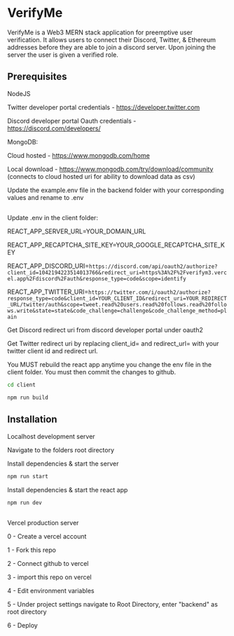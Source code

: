 # VerifyMe

VerifyMe is a Web3 MERN stack application for preemptive user verification. It allows users to connect their Discord, Twitter, & Ethereum addresses before they are able to join a discord server. Upon joining the server the user is given a verified role. 

## Prerequisites

NodeJS

Twitter developer portal credentials - https://developer.twitter.com

Discord developer portal Oauth credentials - https://discord.com/developers/

MongoDB:

Cloud hosted - https://www.mongodb.com/home

Local download - https://www.mongodb.com/try/download/community (connects to cloud hosted uri for ability to download data as csv)

Update the example.env file in the backend folder with your corresponding values and rename to .env 

##

Update .env in the client folder:

REACT_APP_SERVER_URL=YOUR_DOMAIN_URL

REACT_APP_RECAPTCHA_SITE_KEY=YOUR_GOOGLE_RECAPTCHA_SITE_KEY

REACT_APP_DISCORD_URI=```https://discord.com/api/oauth2/authorize?client_id=1042194223514013766&redirect_uri=https%3A%2F%2Fverifym3.vercel.app%2Fdiscord%2Fauth&response_type=code&scope=identify```

REACT_APP_TWITTER_URI=```https://twitter.com/i/oauth2/authorize?response_type=code&client_id=YOUR_CLIENT_ID&redirect_uri=YOUR_REDIRECT_URL/twitter/auth&scope=tweet.read%20users.read%20follows.read%20follows.write&state=state&code_challenge=challenge&code_challenge_method=plain```

Get Discord redirect uri from discord developer portal under oauth2

Get Twitter redirect uri by replacing client_id= and redirect_url= with your twitter client id and redirect url.

You MUST rebuild the react app anytime you change the env file in the client folder. You must then commit the changes to github.

```bash
cd client
```

```bash
npm run build
```


## Installation

Localhost development server

Navigate to the folders root directory

Install dependencies & start the server
```bash
npm run start
```

Install dependencies & start the react app
```bash
npm run dev
```
## 

Vercel production server

0 - Create a vercel account

1 - Fork this repo  

2 - Connect github to vercel

3 - import this repo on vercel

4 - Edit environment variables

5 - Under project settings navigate to Root Directory, enter "backend" as root directory 

6 - Deploy

